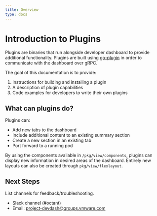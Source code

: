 ```yaml
---
title: Overview
type: docs
---
```


# Introduction to Plugins

Plugins are binaries that run alongside developer dashboard to provide additional functionality. Plugins are built using [go-plugin](https://github.com/hashicorp/go-plugin) in order to communicate with the dashboard over gRPC.

The goal of this documentation is to provide:

1. Instructions for building and installing a plugin
2. A description of plugin capabilities
3. Code examples for developers to write their own plugins

## What can plugins do?

Plugins can:

 * Add new tabs to the dashboard
 * Include additional content to an existing summary section
 * Create a new section in an existing tab
 * Port forward to a running pod

By using the components available in `/pkg/view/components`, plugins can display new information in desired areas of the dashboard. Entirely new layouts can also be created through `pkg/view/flexlayout`.

## Next Steps

List channels for feedback/troubleshooting.

 * Slack channel (#octant)
 * Email: <project-devdash@groups.vmware.com>

